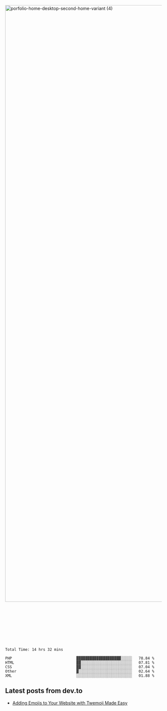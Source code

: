 <img width="1920" alt="porfolio-home-desktop-second-home-variant (4)" src="https://user-images.githubusercontent.com/44812120/231556360-1ee1d327-1a45-4bda-a93d-dd32a34149e4.png">
 
 
 
 
 
 <br><br><br><br><br><br><br>
<!--START_SECTION:waka-->

```text
Total Time: 14 hrs 32 mins

PHP                             ▓▓▓▓▓▓▓▓▓▓▓▓▓▓▓▓▓▓▓▓░░░░░   78.84 %
HTML                            ▓▓░░░░░░░░░░░░░░░░░░░░░░░   07.81 %
CSS                             ▓▓░░░░░░░░░░░░░░░░░░░░░░░   07.04 %
Other                           ▓░░░░░░░░░░░░░░░░░░░░░░░░   02.64 %
XML                             ░░░░░░░░░░░░░░░░░░░░░░░░░   01.88 %
```

<!--END_SECTION:waka-->

## Latest posts from dev.to
<!-- MEDIUM-STORY-LIST:START -->
- [Adding Emojis to Your Website with Twemoji Made Easy](https://dev.to/danielsebesta/adding-emojis-to-your-website-with-twemoji-made-easy-mc8)
<!-- MEDIUM-STORY-LIST:END -->

